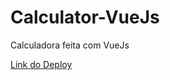 # Calculator-VueJs
Calculadora feita com VueJs

[Link do Deploy](https://kind-hopper-922dff.netlify.app/)
